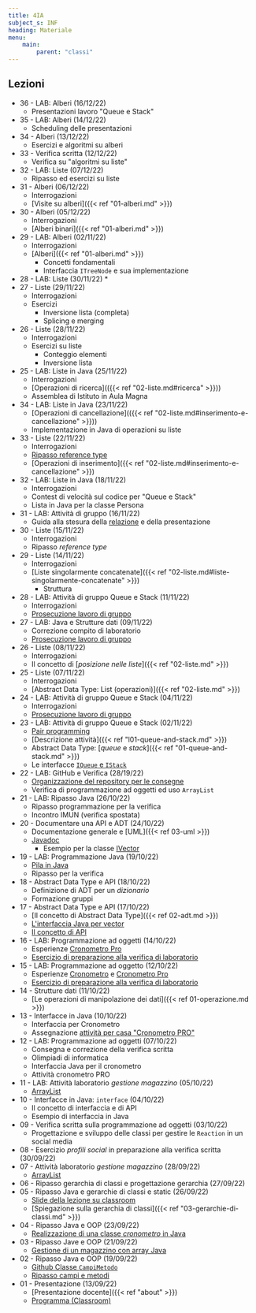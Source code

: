 ```yaml
---
title: 4IA
subject_s: INF
heading: Materiale
menu:
    main:
        parent: "classi"
---
```


## Lezioni
<!--
* 40 - LAB: Alberi (23/12/22)
    * Presentazioni lavoro "Queue e Stack"
* 39 - LAB: Alberi (21/12/22)
    * Presentazioni lavoro "Queue e Stack"
* 38 - Educazione Civica (20/12/22)
    * AI for Good
* 37 - Alberi (19/12/22)
    * Gli alberi e l'intelligenza artificiale -->
* 36 - LAB: Alberi (16/12/22)
    * Presentazioni lavoro "Queue e Stack"
* 35 - LAB: Alberi (14/12/22)
    * Scheduling delle presentazioni
* 34 - Alberi (13/12/22)
    * Esercizi e algoritmi su alberi
* 33 - Verifica scritta (12/12/22)
    * Verifica su "algoritmi su liste" 
* 32 - LAB: Liste (07/12/22)
    * Ripasso ed esercizi su liste
* 31 - Alberi (06/12/22)
    * Interrogazioni
    * [Visite su alberi]({{< ref "01-alberi.md" >}})
* 30 - Alberi (05/12/22)
    * Interrogazioni
    * [Alberi binari]({{< ref "01-alberi.md" >}}) 
* 29 - LAB: Alberi (02/11/22)
    * Interrogazioni
    * [Alberi]({{< ref "01-alberi.md" >}})
        * Concetti fondamentali
        * Interfaccia `ITreeNode` e sua implementazione
* 28 - LAB: Liste (30/11/22)
    * 
* 27 - Liste (29/11/22)
    * Interrogazioni
    * Esercizi
        * Inversione lista (completa)
        * Splicing e merging
* 26 - Liste (28/11/22)
    * Interrogazioni
    * Esercizi su liste
        * Conteggio elementi 
        * Inversione lista
* 25 - LAB: Liste in Java (25/11/22)
    * Interrogazioni
    * [Operazioni di ricerca](({{< ref "02-liste.md#ricerca" >}}))
    * Assemblea di Istituto in Aula Magna
* 34 - LAB: Liste in Java (23/11/22)
    * [Operazioni di cancellazione](({{< ref "02-liste.md#inserimento-e-cancellazione" >}}))
    * Implementazione in Java di operazioni su liste
* 33 - Liste (22/11/22)
    * Interrogazioni
    * [Ripasso reference type](https://classroom.google.com/c/NTQ2OTYxODYzNTg3/m/NTcyNzkyMTk2NzY1/details)
    * [Operazioni di inserimento]({{< ref "02-liste.md#inserimento-e-cancellazione" >}})
* 32 - LAB: Liste in Java (18/11/22)
    * Interrogazioni
    * Contest di velocità sul codice per "Queue e Stack"
    * Lista in Java per la classe Persona
* 31 - LAB: Attività di gruppo (16/11/22)
    * Guida alla stesura della [relazione](https://classroom.google.com/c/NTQ2OTYxODYzNTg3/m/NDkyMzE0NTcyMDM1/details) e della presentazione
* 30 - Liste (15/11/22)
    * Interrogazioni
    * Ripasso *reference type*
* 29 - Liste (14/11/22)
    * Interrogazioni 
    * [Liste singolarmente concatenate]({{< ref "02-liste.md#liste-singolarmente-concatenate" >}})
        * Struttura
* 28 - LAB: Attività di gruppo Queue e Stack (11/11/22)
    * Interrogazioni
    * [Prosecuzione lavoro di gruppo](https://classroom.google.com/c/NTQ2OTYxODYzNTg3/a/NTU1MzU3NDc5MTk1/details)
* 27 - LAB: Java e Strutture dati (09/11/22)
    * Correzione compito di laboratorio
    * [Prosecuzione lavoro di gruppo](https://classroom.google.com/c/NTQ2OTYxODYzNTg3/a/NTU1MzU3NDc5MTk1/details)
* 26 - Liste (08/11/22)
    * Interrogazioni
    * Il concetto di [*posizione nelle liste*]({{< ref "02-liste.md" >}})
* 25 - Liste (07/11/22)
    * Interrogazioni
    * [Abstract Data Type: List (operazioni)]({{< ref "02-liste.md" >}})
* 24 - LAB: Attività di gruppo Queue e Stack (04/11/22)
    * Interrogazioni
    * [Prosecuzione lavoro di gruppo](https://classroom.google.com/c/NTQ2OTYxODYzNTg3/a/NTU1MzU3NDc5MTk1/details)
* 23 - LAB: Attività di gruppo Queue e Stack (02/11/22)
    * [Pair programming](https://classroom.google.com/c/NTQ2OTYxODYzNTg3/a/NTU1MzU3NDc5MTk1/details)
    * [Descrizione attività]({{< ref "l01-queue-and-stack.md" >}})
    * Abstract Data Type: [*queue* e *stack*]({{< ref "01-queue-and-stack.md" >}})
    * Le interfacce [`IQueue` e `IStack`](https://github.com/ProfSchimd/teaching-material/tree/main/inf/datastructure/queue-and-stack)
* 22 - LAB: GitHub e Verifica (28/19/22)
    * [Organizzazione del repository per le consegne](https://classroom.google.com/c/NTQ2OTYxODYzNTg3/a/NTU5MjczNzczNDE1/details)
    * Verifica di programmazione ad oggetti ed uso `ArrayList`
* 21 - LAB: Ripasso Java (26/10/22)
    * Ripasso programmazione per la verifica
    * Incontro IMUN (verifica spostata)
* 20 - Documentare una API e ADT (24/10/22)
    * Documentazione generale e [UML]({{< ref 03-uml >}})
    * [Javadoc](https://classroom.google.com/c/NTQ2OTYxODYzNTg3/m/NTU2NjYwODAxMjQ0/details)
        * Esempio per la classe [IVector](https://github.com/ProfSchimd/teaching-material/blob/main/inf/datastructure/operations/IVector.java)
* 19 - LAB: Programmazione Java (19/10/22) 
    * [Pila in Java](https://classroom.google.com/c/NTQ2OTYxODYzNTg3/a/NTU3ODM0NzQzMTc0/details)
    * Ripasso per la verifica
* 18 - Abstract Data Type e API (18/10/22)
    * Definizione di ADT per un *dizionario*
    * Formazione gruppi
* 17 - Abstract Data Type e API (17/10/22)
    * [Il concetto di Abstract Data Type]({{< ref 02-adt.md >}})
    * [L'interfaccia Java per vector](https://github.com/ProfSchimd/teaching-material/blob/main/inf/datastructure/operations/IVector.java) 
    * [Il concetto di API](https://en.wikipedia.org/wiki/API)
* 16 - LAB: Programmazione ad oggetti (14/10/22)
    * Esperienze [Cronometro Pro](https://classroom.google.com/c/NTQ2OTYxODYzNTg3/a/NTU0OTMwMDcyMDUx/details)
    * [Esercizio di preparazione alla verifica di laboratorio](https://classroom.google.com/c/NTQ2OTYxODYzNTg3/a/NTU2MTI4NzQ1NjA2/details)
* 15 - LAB: Programmazione ad oggetto (12/10/22) 
    * Esperienze [Cronometro](https://classroom.google.com/c/NTQ2OTYxODYzNTg3/a/NTQ5MDI4NzIzNjA4/details) e [Cronometro Pro](https://classroom.google.com/c/NTQ2OTYxODYzNTg3/a/NTU0OTMwMDcyMDUx/details)
    * [Esercizio di preparazione alla verifica di laboratorio](https://classroom.google.com/c/NTQ2OTYxODYzNTg3/a/NTU2MTI4NzQ1NjA2/details)
* 14 - Strutture dati (11/10/22)
    * [Le operazioni di manipolazione dei dati]({{< ref 01-operazione.md >}}) 
* 13 - Interfacce in Java (10/10/22)
    * Interfaccia per Cronometro
    * Assegnazione [attività per casa "Cronometro PRO"](https://classroom.google.com/c/NTQ2OTYxODYzNTg3/a/NTU0OTMwMDcyMDUx/details)
* 12 - LAB: Programmazione ad oggetti (07/10/22)
    * Consegna e correzione della verifica scritta
    * Olimpiadi di informatica
    * Interfaccia Java per il cronometro
    * Attività cronometro PRO
* 11 - LAB: Attività laboratorio *gestione magazzino* (05/10/22)
    * [ArrayList](https://docs.oracle.com/javase/8/docs/api/java/util/ArrayList.html)
* 10 - Interfacce in Java: `interface` (04/10/22)
    * Il concetto di interfaccia e di API
    * Esempio di interfaccia in Java
* 09 - Verifica scritta sulla programmazione ad oggetti (03/10/22) 
    * Progettazione e sviluppo delle classi per gestire le `Reaction` in un social media
* 08 - Esercizio *profili social* in preparazione alla verifica scritta (30/09/22)
* 07 - Attività laboratorio *gestione magazzino* (28/09/22)
    * [ArrayList](https://docs.oracle.com/javase/8/docs/api/java/util/ArrayList.html)
* 06 - Ripasso gerarchia di classi e progettazione gerarchia (27/09/22)
* 05 - Ripasso Java e gerarchie di classi e static (26/09/22)
    * [Slide della lezione su classroom](https://classroom.google.com/c/NTQ2OTYxODYzNTg3/m/NTUwMDgwMDY1ODk1/details)
    * [Spiegazione sulla gerarchia di classi]({{< ref "03-gerarchie-di-classi.md" >}})
* 04 - Ripasso Java e OOP (23/09/22)
    * [Realizzazione di una classe *cronometro* in Java](https://classroom.google.com/c/NTQ2OTYxODYzNTg3/a/NTQ5MDI4NzIzNjA4/details)
* 03 - Ripasso Jave e OOP (21/09/22)
    * [Gestione di un magazzino con array Java](https://classroom.google.com/c/NTQ2OTYxODYzNTg3/a/NTQ5MDI3NzY4NzA5/details)
* 02 - Ripasso Java e OOP (19/09/22)
    * [Github Classe `CampiMetodo`](https://github.com/ProfSchimd/teaching-material/blob/main/inf/oop/CampiMetodi.java)
    * [Ripasso campi e metodi](https://classroom.google.com/c/NTQ2OTYxODYzNTg3/p/NTQ4NTcxNzM3MDM1/details)
* 01 - Presentazione (13/09/22)
    * [Presentazione docente]({{< ref "about" >}})
    * [Programma (Classroom)](https://classroom.google.com/c/NTQ2OTYxODYzNTg3/p/NTQ3NTI4MTQyMDkz/details)
